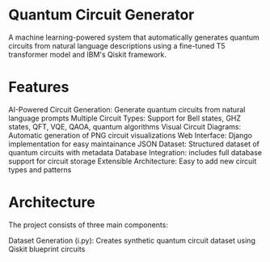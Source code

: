 # Quantum Circuit Generator
A machine learning-powered system that automatically generates quantum circuits from natural language descriptions using a fine-tuned T5 transformer model and IBM's Qiskit framework.

# Features

AI-Powered Circuit Generation: Generate quantum circuits from natural language prompts
Multiple Circuit Types: Support for Bell states, GHZ states, QFT, VQE, QAOA, quantum algorithms
Visual Circuit Diagrams: Automatic generation of PNG circuit visualizations
Web Interface: Django implementation for easy maintainance
JSON Dataset: Structured dataset of quantum circuits with metadata
Database Integration: includes full database support for circuit storage
Extensible Architecture: Easy to add new circuit types and patterns

# Architecture
The project consists of three main components:

Dataset Generation (i.py): Creates synthetic quantum circuit dataset using Qiskit blueprint circuits
